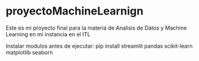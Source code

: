 # proyectoMachineLearnign
Este es mi proyecto final para la materia de Analisis de Datos y Machine Learning en mi instancia en el ITL

Instalar modulos antes de ejecutar:
pip install streamlit pandas scikit-learn matplotlib seaborn
